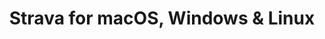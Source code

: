 ---
name: Strava
url: 'https://www.strava.com'
category: Health & Fitness
title: 'Strava for macOS, Windows & Linux'
key: strava

---